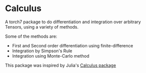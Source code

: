 Calculus
========

A torch7 package to do differentiation and integration over arbitrary Tensors, using a variety of methods.

Some of the methods are:
- First and Second order differentiation using finite-difference
- Integration by Simpson's Rule
- Integration using Monte-Carlo method

This package was inspired by Julia's [Calculus package](https://github.com/johnmyleswhite/Calculus.jl)


